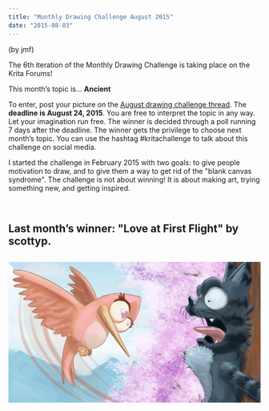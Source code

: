 ```yaml
---
title: "Monthly Drawing Challenge August 2015"
date: "2015-08-03"
---
```


(by jmf)

The 6th iteration of the Monthly Drawing Challenge is taking place on the Krita Forums!

This month’s topic is... **Ancient**

To enter, post your picture on the [August drawing challenge thread](https://forum.kde.org/viewtopic.php?f=277&t=127513). The **deadline is August 24, 2015**. You are free to interpret the topic in any way. Let your imagination run free. The winner is decided through a poll running 7 days after the deadline. The winner gets the privilege to choose next month’s topic. You can use the hashtag #kritachallenge to talk about this challenge on social media.

I started the challenge in February 2015 with two goals: to give people motivation to draw, and to give them a way to get rid of the "blank canvas syndrome". The challenge is not about winning! It is about making art, trying something new, and getting inspired.

 

## Last month’s winner: "Love at First Flight" by scottyp.

## ![love at first flight](images/love-at-first-flight.jpg)
